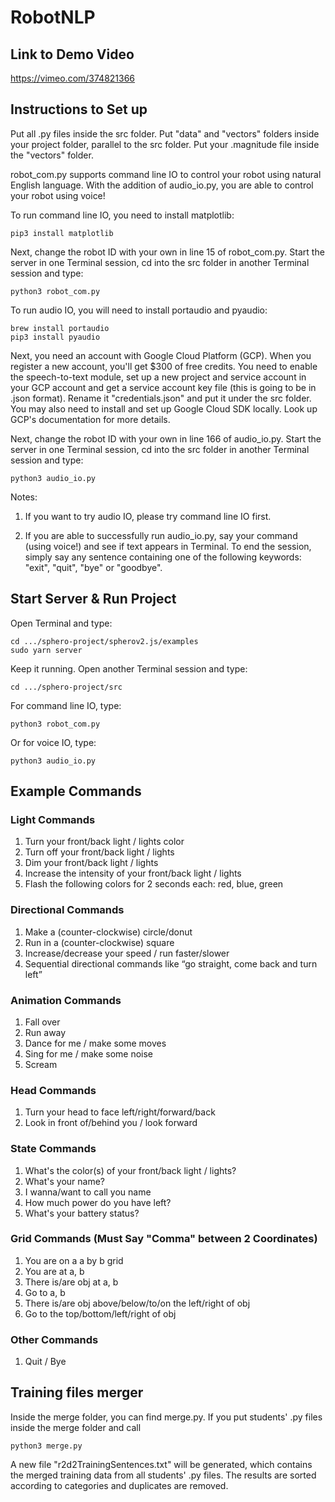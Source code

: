 # RobotNLP

## Link to Demo Video
https://vimeo.com/374821366

## Instructions to Set up

Put all .py files inside the src folder. Put "data" and "vectors" folders inside your project folder, parallel to the src folder. Put your .magnitude file inside the "vectors" folder.

robot_com.py supports command line IO to control your robot using natural English language. With the addition of audio_io.py, you are able to control your robot using voice!

To run command line IO, you need to install matplotlib:
```
pip3 install matplotlib
```

Next, change the robot ID with your own in line 15 of robot_com.py. Start the server in one Terminal session, cd into the src folder in another Terminal session and type:
```
python3 robot_com.py
```

To run audio IO, you will need to install portaudio and pyaudio:
```
brew install portaudio
pip3 install pyaudio
```

Next, you need an account with Google Cloud Platform (GCP). When you register a new account, you'll get $300 of free credits. You need to enable the speech-to-text module, set up a new project and service account in your GCP account and get a service account key file (this is going to be in .json format). Rename it "credentials.json" and put it under the src folder. You may also need to install and set up Google Cloud SDK locally. Look up GCP's documentation for more details.

Next, change the robot ID with your own in line 166 of audio_io.py. Start the server in one Terminal session, cd into the src folder in another Terminal session and type:
```
python3 audio_io.py
```

Notes:
1. If you want to try audio IO, please try command line IO first.

2. If you are able to successfully run audio_io.py, say your command (using voice!) and see if text appears in Terminal. To end the session, simply say any sentence containing one of the following keywords: "exit", "quit", "bye" or "goodbye".

## Start Server & Run Project

Open Terminal and type:
```
cd .../sphero-project/spherov2.js/examples
sudo yarn server
```

Keep it running. Open another Terminal session and type:
```
cd .../sphero-project/src
```

For command line IO, type:
```
python3 robot_com.py
```

Or for voice IO, type:
```
python3 audio_io.py
```

## Example Commands
### Light Commands
1. Turn your front/back light / lights color
2. Turn off your front/back light / lights
3. Dim your front/back light / lights
4. Increase the intensity of your front/back light / lights
5. Flash the following colors for 2 seconds each: red, blue, green
### Directional Commands
1. Make a (counter-clockwise) circle/donut
2. Run in a (counter-clockwise) square
3. Increase/decrease your speed / run faster/slower
4. Sequential directional commands like “go straight, come back and turn left”
### Animation Commands
1. Fall over
2. Run away
3. Dance for me / make some moves
4. Sing for me / make some noise
5. Scream
### Head Commands
1. Turn your head to face left/right/forward/back
2. Look in front of/behind you / look forward
### State Commands
1. What's the color(s) of your front/back light / lights?
2. What's your name?
3. I wanna/want to call you name
4. How much power do you have left?
5. What's your battery status?
### Grid Commands (Must Say "Comma" between 2 Coordinates)
1. You are on a a by b grid
2. You are at a, b
3. There is/are obj at a, b
4. Go to a, b
5. There is/are obj above/below/to/on the left/right of obj
6. Go to the top/bottom/left/right of obj
### Other Commands
1. Quit / Bye

## Training files merger
Inside the merge folder, you can find merge.py. If you put students' .py files inside the merge folder and call
```
python3 merge.py
```
A new file "r2d2TrainingSentences.txt" will be generated, which contains the merged training data from all students' .py files. The results are sorted according to categories and duplicates are removed.
